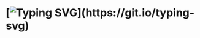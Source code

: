 # [![Typing SVG](https://readme-typing-svg.herokuapp.com?font=Markdown&size=30&color=F70000&multiline=true&width=280&height=60&lines=➦+𝐆𝐇𝐎𝐒𝐓+𝐒𝐇𝐀𝐃𝐎𝐖;)](https://git.io/typing-svg)

